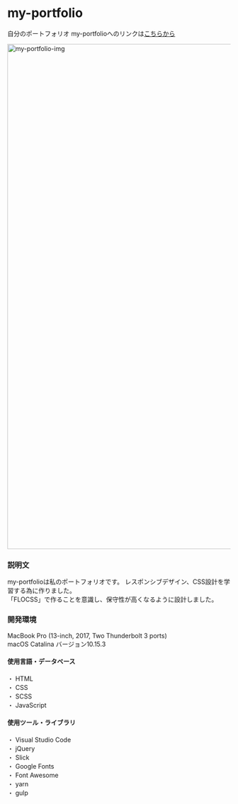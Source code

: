 # my-portfolio

自分のポートフォリオ
my-portfolioへのリンクは[こちらから](https://my-poltfolio.firebaseapp.com/)  

<img width="1141" alt="my-portfolio-img" src="https://user-images.githubusercontent.com/62840658/82729480-e094df80-9d32-11ea-8081-fea23c8ef848.png">

### 説明文

my-portfolioは私のポートフォリオです。
レスポンシブデザイン、CSS設計を学習する為に作りました。  
「FLOCSS」で作ることを意識し、保守性が高くなるように設計しました。  



### 開発環境
MacBook Pro (13-inch, 2017, Two Thunderbolt 3 ports)  
macOS Catalina  バージョン10.15.3

#### 使用言語・データベース

・  HTML  
・  CSS    
・  SCSS  
・  JavaScript    

#### 使用ツール・ライブラリ

・  Visual Studio Code    
・  jQuery  
・  Slick  
・  Google Fonts   
・  Font Awesome  
・  yarn   
・  gulp  

